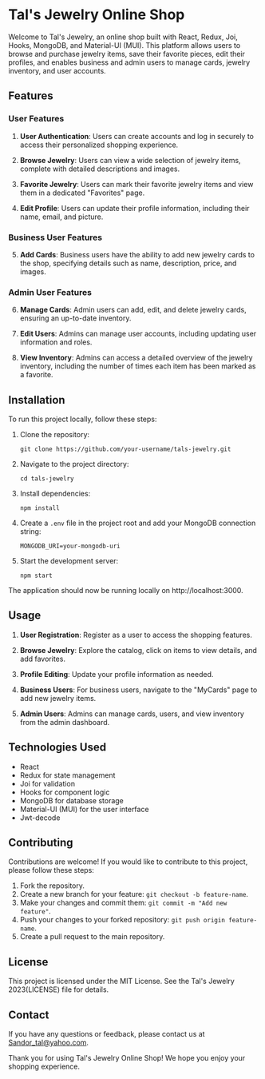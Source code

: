 <!-- # Tal's Card Web

Tal's Card Web is a web application built using React, Redux, Joi, Hooks, MongoDB, and Material-UI (MUI). It provides users with a platform to create and manage their digital business cards. This README provides an overview of the application's features, installation instructions, and usage guidelines.

# Features

User Registration and Authentication: Users can create an account and log in securely to access their personalized business card dashboard.
Create and Customize Business Cards: Users can design their digital business cards by adding their contact information, profile picture, social media links, and other relevant details.
Validation with Joi: The application utilizes the Joi library for validating user input, ensuring that the entered information meets the specified criteria.
Responsive Design: The web application is built with a responsive layout, enabling optimal viewing and interaction across different devices and screen sizes.
Material-UI Components: Tal's Card Web incorporates Material-UI (MUI) components and styling for a polished and intuitive user interface.
Data Persistence with MongoDB: User data and business card details are stored in a MongoDB database, ensuring efficient data management and retrieval.

Ensure you have MongoDB installed and running locally or provide the appropriate connection details in the project's configuration files.
Install the required packages by running the command `npm install`
Start the development server:`npm start`
Open your browser and visit http://localhost:3000 to access the application.

Note: Make sure you have Node.js and npm (Node Package Manager) installed on your machine.

Usage
Upon launching the application, you will be presented with the homepage. If you already have an account, click on the "Login" button to access your business card dashboard. Otherwise, click on "Sign Up" to create a new account.

Once logged in, you can proceed to create and customize your business card. Choose a template that suits your style and preferences, and fill in the necessary details such as your name, contact information, profile picture, and social media links.

Ensure that the entered information meets the validation criteria enforced by the application, which is powered by the Joi library. Any invalid input will be flagged and must be corrected before saving.

The application leverages Material-UI (MUI) components and styling to provide a visually appealing and user-friendly experience. The UI components such as buttons, forms, and cards follow MUI design principles.

You can update and modify your business card at any time by accessing the dashboard. Additionally, you can delete your card if needed.

Remember to log out when you are done using the application to ensure the security of your account.

Contributing
Contributions to Tal's Card Web are welcome! If you find any bugs, have feature suggestions, or would like to contribute in any other way, please feel free to open an issue or submit a pull request.

Before making contributions, please review the project's guidelines and code of conduct, which are provided in the repository.

Contact
If you have any questions, suggestions, or need further

# Getting Started with Create React App

This project was bootstrapped with [Create React App](https://github.com/facebook/create-react-app).

## Available Scripts

In the project directory, you can run:

### `npm start`

Runs the app in the development mode.\
Open [http://localhost:3000](http://localhost:3000) to view it in your browser.

The page will reload when you make changes.\
You may also see any lint errors in the console.

### `npm test`

Launches the test runner in the interactive watch mode.\
See the section about [running tests](https://facebook.github.io/create-react-app/docs/running-tests) for more information.

### `npm run build`

Builds the app for production to the `build` folder.\
It correctly bundles React in production mode and optimizes the build for the best performance.

The build is minified and the filenames include the hashes.\
Your app is ready to be deployed!

See the section about [deployment](https://facebook.github.io/create-react-app/docs/deployment) for more information.

### `npm run eject`

**Note: this is a one-way operation. Once you `eject`, you can't go back!**

If you aren't satisfied with the build tool and configuration choices, you can `eject` at any time. This command will remove the single build dependency from your project.

Instead, it will copy all the configuration files and the transitive dependencies (webpack, Babel, ESLint, etc) right into your project so you have full control over them. All of the commands except `eject` will still work, but they will point to the copied scripts so you can tweak them. At this point you're on your own.

You don't have to ever use `eject`. The curated feature set is suitable for small and middle deployments, and you shouldn't feel obligated to use this feature. However we understand that this tool wouldn't be useful if you couldn't customize it when you are ready for it.

## Learn More

You can learn more in the [Create React App documentation](https://facebook.github.io/create-react-app/docs/getting-started).

To learn React, check out the [React documentation](https://reactjs.org/).

### Code Splitting

This section has moved here: [https://facebook.github.io/create-react-app/docs/code-splitting](https://facebook.github.io/create-react-app/docs/code-splitting)

### Analyzing the Bundle Size

This section has moved here: [https://facebook.github.io/create-react-app/docs/analyzing-the-bundle-size](https://facebook.github.io/create-react-app/docs/analyzing-the-bundle-size)

### Making a Progressive Web App

This section has moved here: [https://facebook.github.io/create-react-app/docs/making-a-progressive-web-app](https://facebook.github.io/create-react-app/docs/making-a-progressive-web-app)

### Advanced Configuration

This section has moved here: [https://facebook.github.io/create-react-app/docs/advanced-configuration](https://facebook.github.io/create-react-app/docs/advanced-configuration)

### Deployment

This section has moved here: [https://facebook.github.io/create-react-app/docs/deployment](https://facebook.github.io/create-react-app/docs/deployment)

### `npm run build` fails to minify

This section has moved here: [https://facebook.github.io/create-react-app/docs/troubleshooting#npm-run-build-fails-to-minify](https://facebook.github.io/create-react-app/docs/troubleshooting#npm-run-build-fails-to-minify)

### Link to slides

[Click here](https://docs.google.com/presentation/d/1Nof_WWcg-Tg_jncJvnNKR7JJ9GIfZ7U-kgOvqQzeKj8/edit?usp=sharing)
 -->

# Tal's Jewelry Online Shop

Welcome to Tal's Jewelry, an online shop built with React, Redux, Joi, Hooks, MongoDB, and Material-UI (MUI). This platform allows users to browse and purchase jewelry items, save their favorite pieces, edit their profiles, and enables business and admin users to manage cards, jewelry inventory, and user accounts.

## Features

### User Features

1. **User Authentication**: Users can create accounts and log in securely to access their personalized shopping experience.

2. **Browse Jewelry**: Users can view a wide selection of jewelry items, complete with detailed descriptions and images.

3. **Favorite Jewelry**: Users can mark their favorite jewelry items and view them in a dedicated "Favorites" page.

4. **Edit Profile**: Users can update their profile information, including their name, email, and picture.

### Business User Features

5. **Add Cards**: Business users have the ability to add new jewelry cards to the shop, specifying details such as name, description, price, and images.

### Admin User Features

6. **Manage Cards**: Admin users can add, edit, and delete jewelry cards, ensuring an up-to-date inventory.

7. **Edit Users**: Admins can manage user accounts, including updating user information and roles.

8. **View Inventory**: Admins can access a detailed overview of the jewelry inventory, including the number of times each item has been marked as a favorite.

## Installation

To run this project locally, follow these steps:

1. Clone the repository:

   ```
   git clone https://github.com/your-username/tals-jewelry.git
   ```

2. Navigate to the project directory:

   ```
   cd tals-jewelry
   ```

3. Install dependencies:

   ```
   npm install
   ```

4. Create a `.env` file in the project root and add your MongoDB connection string:

   ```
   MONGODB_URI=your-mongodb-uri
   ```

5. Start the development server:

   ```
   npm start
   ```

The application should now be running locally on http://localhost:3000.

## Usage

1. **User Registration**: Register as a user to access the shopping features.

2. **Browse Jewelry**: Explore the catalog, click on items to view details, and add favorites.

3. **Profile Editing**: Update your profile information as needed.

4. **Business Users**: For business users, navigate to the "MyCards" page to add new jewelry items.

5. **Admin Users**: Admins can manage cards, users, and view inventory from the admin dashboard.

## Technologies Used

- React
- Redux for state management
- Joi for validation
- Hooks for component logic
- MongoDB for database storage
- Material-UI (MUI) for the user interface
- Jwt-decode

## Contributing

Contributions are welcome! If you would like to contribute to this project, please follow these steps:

1. Fork the repository.
2. Create a new branch for your feature: `git checkout -b feature-name`.
3. Make your changes and commit them: `git commit -m "Add new feature"`.
4. Push your changes to your forked repository: `git push origin feature-name`.
5. Create a pull request to the main repository.

## License

This project is licensed under the MIT License. See the Tal's Jewelry 2023(LICENSE) file for details.

## Contact

If you have any questions or feedback, please contact us at Sandor_tal@yahoo.com.

Thank you for using Tal's Jewelry Online Shop! We hope you enjoy your shopping experience.
